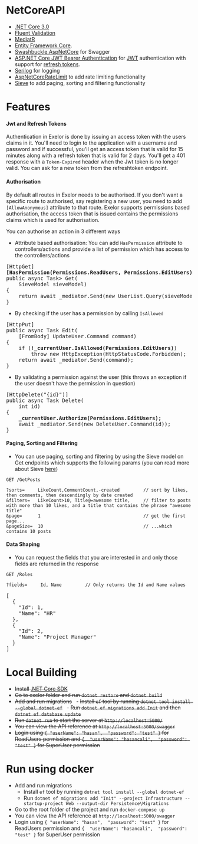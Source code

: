 # NetCoreAPI
- [.NET Core 3.0](https://github.com/dotnet/core)
- [Fluent Validation](https://github.com/JeremySkinner/FluentValidation)
- [MediatR](https://github.com/jbogard/MediatR)
- [Entity Framework Core](https://github.com/aspnet/EntityFrameworkCore).
- [Swashbuckle.AspNetCore](https://github.com/domaindrivendev/Swashbuckle.AspNetCore) for Swagger
- [ASP.NET Core JWT Bearer Authentication](https://github.com/aspnet/Security) for [JWT](https://jwt.io/) authentication with support for [refresh tokens](https://tools.ietf.org/html/rfc6749#section-1.5).
- [Serilog](https://github.com/serilog/serilog) for logging
- [AspNetCoreRateLimit](https://github.com/stefanprodan/AspNetCoreRateLimit) to add rate limiting functionality
- [Sieve](https://github.com/Biarity/Sieve) to add paging, sorting and filtering functionality 

# Features

#### Jwt and Refresh Tokens

Authentication in Exelor is done by issuing an access token with the users claims in it. You'll need to login to the application with a username and password and if successful, you'll get an access token that is valid
for 15 minutes along with a refresh token that is valid for 2 days. You'll get a 401 response with a `Token-Expired` header when the Jwt token is no longer valid. You can ask for a new token from the refreshtoken endpoint.

#### Authorisation

By default all routes in Exelor needs to be authorised. If you don't want a specific route to authorised, say registering a new user, you need to add `[AllowAnonymous]` attribute to that route. Exelor supports permissions based authorisation, the access token that is issued contains the permissions claims which is used for authorisation.

You can authorise an action in 3 different ways
- Attribute based authorisation: You can add `HasPermission` attribute to controllers/actions and provide a list of permission which has access to the controllers/actions

<pre lang="csharp">
[HttpGet]
<b>[HasPermission(Permissions.ReadUsers, Permissions.EditUsers)]</b>
public async Task<List<UserDetailsDto>> Get(
	SieveModel sieveModel)
{
	return await _mediator.Send(new UserList.Query(sieveModel));
}
</pre>

- By checking if the user has a permission by calling `IsAllowed`

<pre lang="csharp">
[HttpPut]
public async Task<UserDetailsDto> Edit(
	[FromBody] UpdateUser.Command command)
{
	if (<b>!_currentUser.IsAllowed(Permissions.EditUsers)</b>)
		throw new HttpException(HttpStatusCode.Forbidden);
	return await _mediator.Send(command);
}
</pre>

- By validating a permission against the user (this throws an exception if the user doesn't have the permission in question)
<pre lang="csharp">
[HttpDelete("{id}")]
public async Task Delete(
	int id)
{
	<b>_currentUser.Authorize(Permissions.EditUsers);</b>
	await _mediator.Send(new DeleteUser.Command(id));
}
</pre>


#### Paging, Sorting and Filtering

- You can use paging, sorting and filtering by using the Sieve model on Get endpoints which supports the following params (you can read more about Sieve [here](https://github.com/Biarity/Sieve))
```curl
GET /GetPosts

?sorts=     LikeCount,CommentCount,-created         // sort by likes, then comments, then descendingly by date created 
&filters=   LikeCount>10, Title@=awesome title,     // filter to posts with more than 10 likes, and a title that contains the phrase "awesome title"
&page=      1                                       // get the first page...
&pageSize=  10                                      // ...which contains 10 posts

```

#### Data Shaping
- You can request the fields that you are interested in and only those fields are returned in the response
```curl
GET /Roles

?fields=     Id, Name         // Only returns the Id and Name values
```
<pre lang="JSON">
[
  {
    "Id": 1,
    "Name": "HR"
  },
  {
    "Id": 2,
    "Name": "Project Manager"
  }
]
</pre>

# Local Building

- ~~Install [.NET Core SDK](https://dotnet.microsoft.com/download)~~
- ~~Go to exelor folder and run `dotnet restore` and `dotnet build`~~
- ~~Add and run migrations~~
  - ~~Install `ef` tool by running `dotnet tool install --global dotnet-ef`~~
  - ~~Run `dotnet ef migrations add Init` and then `dotnet ef database update`~~
- ~~Run `dotnet run` to start the server at `http://localhost:5000/`~~
- ~~You can view the API reference at `http://localhost:5000/swagger`~~
- ~~Login using `{ "userName": "hasan",  "password": "test" }` for ReadUsers permission and `{  "userName": "hasancali",  "password": "test" }` for SuperUser permission~~


# Run using docker

- Add and run migrations
  - Install `ef` tool by running `dotnet tool install --global dotnet-ef`
  - Run `dotnet ef migrations add "Init" --project Infrastructure --startup-project Web --output-dir Persistence\Migrations`
- Go to the root folder of the project and run `docker-compose up`
- You can view the API reference at `http://localhost:5000/swagger`
- Login using `{ "userName": "hasan",  "password": "test" }` for ReadUsers permission and `{  "userName": "hasancali",  "password": "test" }` for SuperUser permission

